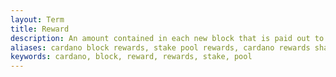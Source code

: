 ```yaml
---
layout: Term
title: Reward
description: An amount contained in each new block that is paid out to the stakeholder by the network.
aliases: cardano block rewards, stake pool rewards, cardano rewards sharing schema
keywords: cardano, block, reward, rewards, stake, pool
---
```

